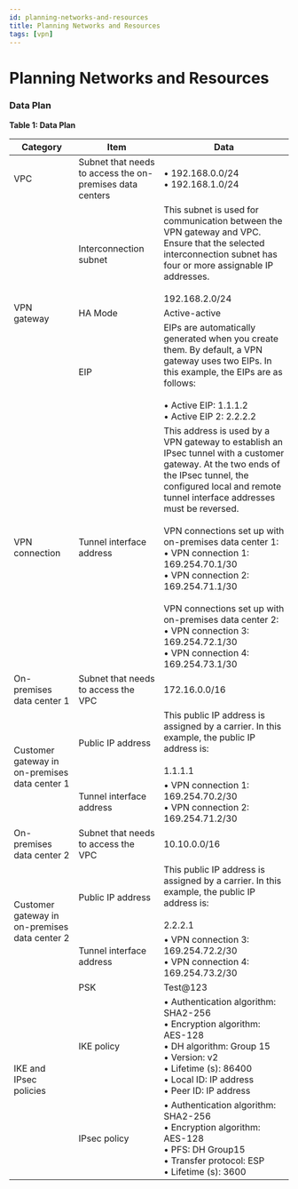 ```yaml
---
id: planning-networks-and-resources
title: Planning Networks and Resources
tags: [vpn]
---
```


# Planning Networks and Resources

### Data Plan

**Table 1: Data Plan**

<!-- INFO: Because some cells are merged together and MDX doesn't support it, HTML table is used -->

<table>
  <thead>
    <tr>
      <th>Category</th>
      <th>Item</th>
      <th>Data</th>
    </tr>
  </thead>
  <tbody>
    <tr>
      <td>VPC</td>
      <td>Subnet that needs to access the on-premises data centers</td>
      <td>
        • 192.168.0.0/24<br/>
        • 192.168.1.0/24
      </td>
    </tr>
    <tr>
      <td rowspan="3">VPN gateway</td>
      <td>Interconnection subnet</td>
      <td>
        This subnet is used for communication between the VPN gateway and VPC. Ensure that the selected interconnection subnet has four or more assignable IP addresses.<br/><br/>
        192.168.2.0/24
      </td>
    </tr>
    <tr>
      <td>HA Mode</td>
      <td>Active-active</td>
    </tr>
    <tr>
      <td>EIP</td>
      <td>
        EIPs are automatically generated when you create them. By default, a VPN gateway uses two EIPs. In this example, the EIPs are as follows:<br/><br/>
        • Active EIP: 1.1.1.2<br/>
        • Active EIP 2: 2.2.2.2
      </td>
    </tr>
    <tr>
      <td>VPN connection</td>
      <td>Tunnel interface address</td>
      <td>
        This address is used by a VPN gateway to establish an IPsec tunnel with a customer gateway. At the two ends of the IPsec tunnel, the configured local and remote tunnel interface addresses must be reversed.<br/><br/>
        VPN connections set up with on-premises data center 1:<br/>
        • VPN connection 1: 169.254.70.1/30<br/>
        • VPN connection 2: 169.254.71.1/30<br/><br/>
        VPN connections set up with on-premises data center 2:<br/>
        • VPN connection 3: 169.254.72.1/30<br/>
        • VPN connection 4: 169.254.73.1/30
      </td>
    </tr>
    <tr>
      <td>On-premises data center 1</td>
      <td>Subnet that needs to access the VPC</td>
      <td>172.16.0.0/16</td>
    </tr>
    <tr>
      <td rowspan="2">Customer gateway in on-premises data center 1</td>
      <td>Public IP address</td>
      <td>
        This public IP address is assigned by a carrier. In this example, the public IP address is:<br/><br/>
        1.1.1.1
      </td>
    </tr>
    <tr>
      <td>Tunnel interface address</td>
      <td>
        • VPN connection 1: 169.254.70.2/30<br/>
        • VPN connection 2: 169.254.71.2/30
      </td>
    </tr>
    <tr>
      <td>On-premises data center 2</td>
      <td>Subnet that needs to access the VPC</td>
      <td>10.10.0.0/16</td>
    </tr>
    <tr>
      <td rowspan="2">Customer gateway in on-premises data center 2</td>
      <td>Public IP address</td>
      <td>
        This public IP address is assigned by a carrier. In this example, the public IP address is:<br/><br/>
        2.2.2.1
      </td>
    </tr>
    <tr>
      <td>Tunnel interface address</td>
      <td>
        • VPN connection 3: 169.254.72.2/30<br/>
        • VPN connection 4: 169.254.73.2/30
      </td>
    </tr>
    <tr>
      <td rowspan="3">IKE and IPsec policies</td>
      <td>PSK</td>
      <td>Test@123</td>
    </tr>
    <tr>
      <td>IKE policy</td>
      <td>
        • Authentication algorithm: SHA2-256<br/>
        • Encryption algorithm: AES-128<br/>
        • DH algorithm: Group 15<br/>
        • Version: v2<br/>
        • Lifetime (s): 86400<br/>
        • Local ID: IP address<br/>
        • Peer ID: IP address
      </td>
    </tr>
    <tr>
      <td>IPsec policy</td>
      <td>
        • Authentication algorithm: SHA2-256<br/>
        • Encryption algorithm: AES-128<br/>
        • PFS: DH Group15<br/>
        • Transfer protocol: ESP<br/>
        • Lifetime (s): 3600
      </td>
    </tr>
  </tbody>
</table>

